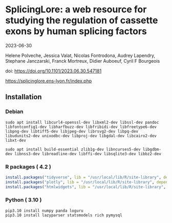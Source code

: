 # SplicingLore: a web resource for studying the regulation of cassette exons by human splicing factors

2023-06-30 

Helene Polveche, Jessica Valat, Nicolas Fontrodona, Audrey Lapendry, Stephane Janczarski, Franck Mortreux, Didier Auboeuf, Cyril F Bourgeois 

doi: https://doi.org/10.1101/2023.06.30.547181 

https://splicinglore.ens-lyon.fr/index.php 

## Installation 

### Debian
```
sudo apt install libcurl4-openssl-dev libxml2-dev libssl-dev pandoc libfontconfig1-dev libharfbuzz-dev libfribidi-dev libfreetype6-dev libpng-dev libtiff5-dev libjpeg-dev librsvg2-dev libpq-dev  libudunits2-dev unixodbc-dev libproj-dev libgdal-dev libcairo2-dev libxt-dev 

sudo apt install build-essential zlib1g-dev libncurses5-dev libgdbm-dev libnss3-dev libreadline-dev libffi-dev libsqlite3-dev libbz2-dev
```

### R packages ( 4.2 )
```r
install.packages("tidyverse", lib = "/usr/local/lib/R/site-library", dependencies = T) 
install.packages("plotly", lib = "/usr/local/lib/R/site-library", dependencies = T) 
install.packages("htmlwidgets", lib = "/usr/local/lib/R/site-library", dependencies = T) 
```

### Python ( 3.10 )
```
pip3.10 install numpy panda loguru
pip3.10 install lazyparser statsmodels rich pymysql
```


